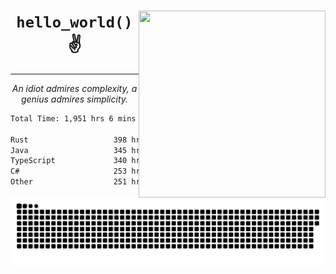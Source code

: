 <div text-align="center">
    <img src="https://i.imgur.com/h1q15Kt.gife" align="right" width="299" height="299">
    <h1 align="center"><code>hello_world()</code> ✌️</h1>
    <hr>
    <p align="center"><i>An idiot admires complexity, a genius admires simplicity.</i></p>
</div>

<!--START_SECTION:waka-->

```txt
Total Time: 1,951 hrs 6 mins

Rust                   398 hrs 50 mins ████▓░░░░░░░░░░░░░░░░░░░░   18.10 %
Java                   345 hrs 30 mins ████░░░░░░░░░░░░░░░░░░░░░   15.68 %
TypeScript             340 hrs 44 mins ████░░░░░░░░░░░░░░░░░░░░░   15.47 %
C#                     253 hrs 12 mins ███░░░░░░░░░░░░░░░░░░░░░░   11.49 %
Other                  251 hrs 55 mins ███░░░░░░░░░░░░░░░░░░░░░░   11.44 %
```

<!--END_SECTION:waka-->

<picture>
  <source media="(prefers-color-scheme: dark)" srcset="https://raw.githubusercontent.com/Somfic/Somfic/main/github-contribution-grid-snake-dark.svg">
  <source media="(prefers-color-scheme: light)" srcset="https://raw.githubusercontent.com/Somfic/Somfic/main/github-contribution-grid-snake.svg">
  <img alt="github contribution grid snake animation" src="https://raw.githubusercontent.com/Somfic/Somfic/main/github-contribution-grid-snake.svg">
</picture>
